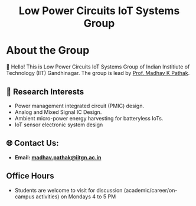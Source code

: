 
<h1 align="center">Low Power Circuits IoT Systems Group</h1>

# About the Group 

👋 Hello! This is Low Power Circuits IoT Systems Group of Indian Institiute of Technology (IIT) Gandhinagar. The group is lead by [Prof. Madhav K Pathak](https://iitgn.ac.in/faculty/ee/fac-madhav).
  
## 🔬 Research Interests 

- Power management integrated circuit (PMIC) design.
- Analog and Mixed Signal IC Design.
- Ambient micro-power energy harvesting for batteryless IoTs.
- IoT sensor electronic system design

## 🌐 Contact Us:

- **Email: [madhav.pathak@iitgn.ac.in](mailto:madhav.pathak@iitgn.ac.in)**

## Office Hours

- Students are welcome to visit for discussion (academic/career/on-campus activities) on Mondays 4 to 5 PM

<!--
## 🌐 Interests Beyond Academics  

- I love watching **Anime**, **listening to music** and playing **Sid Meier's Civilization** and **Rome: Total War** video games.
- I'm a fan of Succession, The Office, Sopranos, HBO-Rome TV shows.
-->
